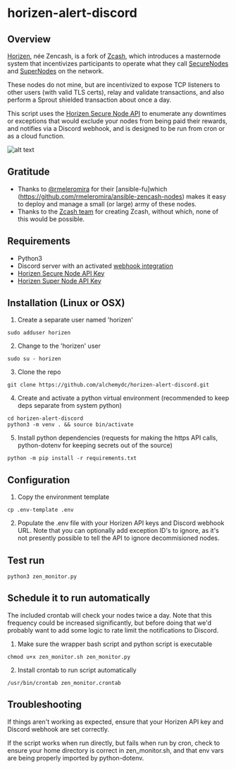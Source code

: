 # horizen-alert-discord

## Overview
[Horizen](https://www.horizen.io/), née Zencash, is a fork of [Zcash](https://z.cash), which introduces a masternode system 
that incentivizes participants to operate what they call [SecureNodes](https://www.horizen.io/securenodes/) and [SuperNodes](https://www.horizen.io/supernodes/) on the network.

These nodes do not mine, but are incentivized to expose TCP listeners to other users (with valid TLS certs), relay and validate transactions, and also perform a Sprout shielded transaction about once a day.

This script uses the [Horizen Secure Node API](https://securenodes2.na.zensystem.io/about/api) to enumerate any downtimes or exceptions that would exclude your nodes from being paid their rewards, and notifies via a Discord webhook, and is designed to be run from cron or as a cloud function.

![alt text](https://www.horizen.io/assets/img/icons/securenodes.png)

## Gratitude
* Thanks to [@rmeleromira](https://github.com/rmeleromira) for their [ansible-fu]which (https://github.com/rmeleromira/ansible-zencash-nodes) makes it easy to deploy and manage a small (or large) army of these nodes.
* Thanks to the [Zcash team](https://github.com/zcash) for creating Zcash, without which, none of this would be possible.

## Requirements
* Python3
* Discord server with an activated [webhook integration](https://support.discord.com/hc/en-us/articles/228383668-Intro-to-Webhooks)
* [Horizen Secure Node API Key](https://securenodes2.na.zensystem.io/settings/)
* [Horizen Super Node API Key](https://supernodes1.na.zensystem.io/settings/)

## Installation (Linux or OSX)
1. Create a separate user named 'horizen'
```console
sudo adduser horizen
```
2. Change to the 'horizen' user
```console
sudo su - horizen
```

3. Clone the repo
```console
git clone https://github.com/alchemydc/horizen-alert-discord.git
```

4. Create and activate a python virtual environment
(recommended to keep deps separate from system python)
```console
cd horizen-alert-discord
python3 -m venv . && source bin/activate
```

5. Install python dependencies
(requests for making the https API calls, python-dotenv for keeping secrets out of the source)
 ```console
 python -m pip install -r requirements.txt
 ```

## Configuration
1. Copy the environment template
```console
cp .env-template .env
```

2. Populate the .env file with your Horizen API keys and Discord webhook URL.  Note that you can optionally add exception ID's to ignore, as it's not presently possible to tell the API to ignore decommisioned nodes. 


## Test run
```console
python3 zen_monitor.py
```

## Schedule it to run automatically
The included crontab will check your nodes twice a day. Note that this frequency could be increased significantly, but before doing that we'd probably want to add some logic to rate limit the notifications to Discord.

1. Make sure the wrapper bash script and python script is executable
```console
chmod u+x zen_monitor.sh zen_monitor.py
```
2. Install crontab to run script automatically
```console
/usr/bin/crontab zen_monitor.crontab
```

## Troubleshooting
If things aren't working as expected, ensure that your Horizen API key and Discord webhook are set correctly.

If the script works when run directly, but fails when run by cron, check to ensure your home directory is correct in zen_monitor.sh,
and that env vars are being properly imported by python-dotenv.